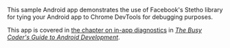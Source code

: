 This sample Android app demonstrates
the use of Facebook's Stetho library for tying your Android app to Chrome DevTools for debugging purposes.

This app is covered in 
[the chapter on in-app diagnostics](https://commonsware.com/Android/previews/in-app-diagnostics)
in [*The Busy Coder's Guide to Android Development*](https://commonsware.com/Android/).

